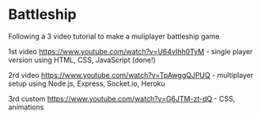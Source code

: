 # Battleship

Following a 3 video tutorial to make a muliplayer battleship game

1st video https://www.youtube.com/watch?v=U64vIhh0TyM - single player version using HTML, CSS, JavaScript (done!)

2rd video https://www.youtube.com/watch?v=TpAwggQJPUQ - multiplayer setup using Node.js, Express, Socket.io, Heroku

3rd custom https://www.youtube.com/watch?v=G6JTM-zt-dQ - CSS, animations
